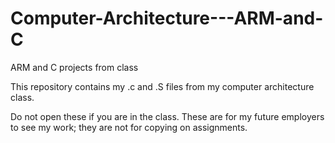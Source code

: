 # Computer-Architecture---ARM-and-C
ARM and C projects from class

This repository contains my .c and .S files from my computer architecture class.

Do not open these if you are in the class. These are for my future employers to see my work; they are not for copying on assignments.
